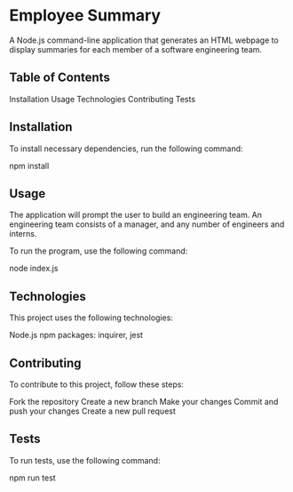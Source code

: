 # Employee Summary
A Node.js command-line application that generates an HTML webpage to display summaries for each member of a software engineering team.

## Table of Contents
Installation
Usage
Technologies
Contributing
Tests
## Installation
To install necessary dependencies, run the following command:

npm install
## Usage
The application will prompt the user to build an engineering team. An engineering team consists of a manager, and any number of engineers and interns.

To run the program, use the following command:

node index.js
## Technologies
This project uses the following technologies:

Node.js
npm packages: inquirer, jest
## Contributing
To contribute to this project, follow these steps:

Fork the repository
Create a new branch
Make your changes
Commit and push your changes
Create a new pull request
## Tests
To run tests, use the following command:

npm run test